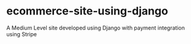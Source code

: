 # ecommerce-site-using-django
A Medium Level site developed using Django with payment integration using Stripe
